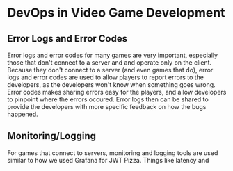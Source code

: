 # DevOps in Video Game Development

## Error Logs and Error Codes
Error logs and error codes for many games are very important, especially those that don't connect to a server and and operate only on the client. Because they don't connect to a server (and even games that do), error logs and error codes are used to allow players to report errors to the developers, as the developers won't know when something goes wrong. Error codes makes sharing errors easy for the players, and allow developers to pinpoint where the errors occured. Error logs then can be shared to provide the developers with more specific feedback on how the bugs happened.

## Monitoring/Logging
For games that connect to servers, monitoring and logging tools are used similar to how we used Grafana for JWT Pizza. Things like latency and


